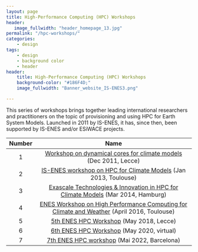 ```yaml
---
layout: page
title: High-Performance Computing (HPC) Workshops
header:
   image_fullwidth: "header_homepage_13.jpg"
permalink: "/hpc-workshops/"
categories:
    - design
tags:
    - design
    - background color
    - header
header:
    title: High-Performance Computing (HPC) Workshops
    background-color: "#186F4D;"
    image_fullwidth: "Banner_website_IS-ENES3.png"

---
```


This series of workshops brings together leading international researchers and practitioners on the topic of provisioning and using HPC for Earth System Models. Launched in 2011 by IS-ENES, it has, since then, been supported by IS-ENES and/or ESiWACE projects.  

Number | Name
:------:|:-----:
1 | [Workshop on dynamical cores for climate models](https://is-enes3.github.io/IS-ENES-Portal-Website/hpc-workshops-detailed#hpc1) (Dec 2011, Lecce)
2 | [IS-ENES workshop on HPC for Climate Models](https://is-enes3.github.io/IS-ENES-Portal-Website/hpc-workshops-detailed#hpc2) (Jan 2013, Toulouse)
3 | [Exascale Technologies & Innovation in HPC for Climate Models](https://is-enes3.github.io/IS-ENES-Portal-Website/hpc-workshops-detailed#hpc3) (Mar 2014, Hamburg)
4 | [ENES Workshop on High Performance Computing for Climate and Weather](https://is-enes3.github.io/IS-ENES-Portal-Website/hpc-workshops-detailed#hpc4) (April 2016, Toulouse)
5 | [5th ENES HPC Workshop](https://is-enes3.github.io/IS-ENES-Portal-Website/hpc-workshops-detailed.md#hpc5) (May 2018, Lecce)
6 | [6th ENES HPC Workshop](https://is-enes3.github.io/IS-ENES-Portal-Website/hpc-workshops-detailed.md#hpc6) (May 2020, virtual)
7 | [7th ENES HPC workshop](https://is-enes3.github.io/IS-ENES-Portal-Website/hpc-workshops-detailed.md#hpc7) (Mai 2022, Barcelona)
